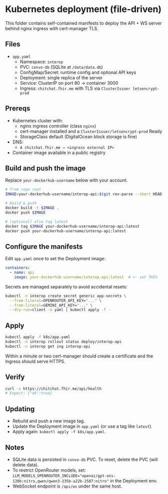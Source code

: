 # Kubernetes deployment (file-driven)

This folder contains self-contained manifests to deploy the API + WS server behind nginx ingress with cert-manager TLS.

## Files
- `app.yaml`
  - Namespace: `interop`
  - PVC: `convo-db` (SQLite at `/data/data.db`)
  - ConfigMap/Secret: runtime config and optional API keys
  - Deployment: single replica of the server
  - Service: ClusterIP on port 80 → container 3000
  - Ingress: `chitchat.fhir.me` with TLS via `ClusterIssuer letsencrypt-prod`

## Prereqs
- Kubernetes cluster with:
  - nginx ingress controller (class `nginx`)
  - cert-manager installed and a `ClusterIssuer/letsencrypt-prod` Ready
  - StorageClass default (DigitalOcean block storage is fine)
- DNS:
  - `A chitchat.fhir.me → <ingress external IP>`
- Container image available in a public registry

## Build and push the image
Replace `your-dockerhub-username` below with your account.

```bash
# from repo root
IMAGE=your-dockerhub-username/interop-api:$(git rev-parse --short HEAD)

# build & push
docker build -t $IMAGE .
docker push $IMAGE

# (optional) also tag latest
docker tag $IMAGE your-dockerhub-username/interop-api:latest
docker push your-dockerhub-username/interop-api:latest
```

## Configure the manifests
Edit `app.yaml` once to set the Deployment image:

```yaml
containers:
  - name: api
    image: your-dockerhub-username/interop-api:latest  # <- set THIS
```

Secrets are managed separately to avoid accidental resets:

```bash
kubectl -n interop create secret generic app-secrets \
  --from-literal=OPENROUTER_API_KEY="..." \
  --from-literal=GEMINI_API_KEY="..." \
  --dry-run=client -o yaml | kubectl apply -f -
```

## Apply
```bash
kubectl apply -f k8s/app.yaml
kubectl -n interop rollout status deploy/interop-api
kubectl -n interop get ing interop-api
```

Within a minute or two cert-manager should create a certificate and the Ingress should serve HTTPS.

## Verify
```bash
curl -s https://chitchat.fhir.me/api/health
# Expect: {"ok":true}
```

## Updating
- Rebuild and push a new image tag.
- Update the Deployment image in `app.yaml` (or use a tag like `latest`).
- Apply again: `kubectl apply -f k8s/app.yaml`.

## Notes
- SQLite data is persisted in `convo-db` PVC. To reset, delete the PVC (will delete data).
- To restrict OpenRouter models, set:
  `LLM_MODELS_OPENROUTER_INCLUDE="openai/gpt-oss-120b:nitro,qwen/qwen3-235b-a22b-2507:nitro"` in the Deployment env.
- WebSocket endpoint is `/api/ws` under the same host.


